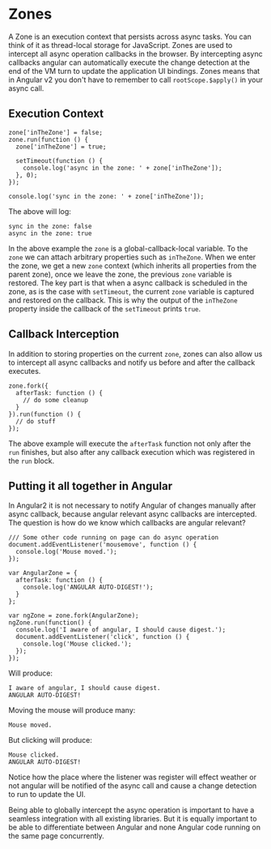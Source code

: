 # Zones

A Zone is an execution context that persists across async tasks. You can think of it as thread-local storage for
JavaScript. Zones are used to intercept all async operation callbacks in the browser. By intercepting  async
callbacks angular can automatically execute the change detection at the end of the VM turn to update the application
UI bindings. Zones means that in Angular v2 you don't have to remember to call `rootScope.$apply()` in your async call.

## Execution Context

```
zone['inTheZone'] = false;
zone.run(function () {
  zone['inTheZone'] = true;

  setTimeout(function () {
    console.log('async in the zone: ' + zone['inTheZone']);
  }, 0);
});

console.log('sync in the zone: ' + zone['inTheZone']);
```

The above will log:

```
sync in the zone: false
async in the zone: true
```

In the above example the `zone` is a global-callback-local variable. To the `zone`  we can attach arbitrary properties
such as `inTheZone`.  When we enter the zone, we get a new `zone` context (which inherits all properties from the
parent zone), once we leave the zone, the previous `zone` variable is restored. The key part is that when a async
callback is scheduled in the zone, as is the case with `setTimeout`, the current `zone` variable is captured and
restored on the callback. This is why the output of the `inTheZone` property inside the callback of the `setTimeout`
prints `true`.


## Callback Interception

In addition to storing properties on the current `zone`, zones can also allow us to intercept all async callbacks
and notify us before and after the callback executes.

```
zone.fork({
  afterTask: function () {
    // do some cleanup
  }
}).run(function () {
  // do stuff
});
```

The above example will execute the `afterTask` function not only after the `run` finishes, but also after any callback
execution which was registered in the `run` block.

## Putting it all together in Angular

In Angular2 it is not necessary to notify Angular of changes manually after async callback, because angular relevant
async callbacks are intercepted. The question is how do we know which callbacks are angular relevant?

```
/// Some other code running on page can do async operation
document.addEventListener('mousemove', function () {
  console.log('Mouse moved.');
});

var AngularZone = {
  afterTask: function () {
    console.log('ANGULAR AUTO-DIGEST!');
  }
};

var ngZone = zone.fork(AngularZone);
ngZone.run(function() {
  console.log('I aware of angular, I should cause digest.');
  document.addEventListener('click', function () {
    console.log('Mouse clicked.');
  });
});
```

Will produce:

```
I aware of angular, I should cause digest.
ANGULAR AUTO-DIGEST!
```

Moving the mouse will produce many:
```
Mouse moved.
```

But clicking will produce:
```
Mouse clicked.
ANGULAR AUTO-DIGEST!
```

Notice how the place where the listener was register will effect weather or not angular will be notified of the
async call and cause a change detection to run to update the UI.

Being able to globally intercept the async operation is important to have a seamless integration with all existing
libraries. But it is equally important to be able to differentiate between Angular and none Angular code running
on the same page concurrently.
